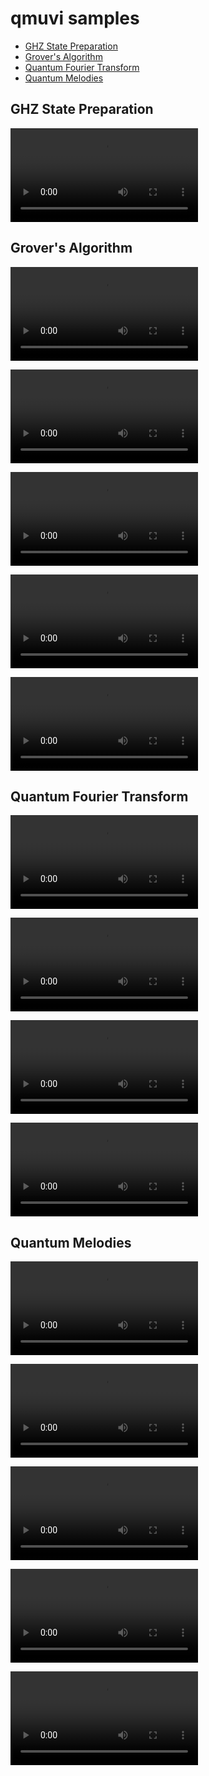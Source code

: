 # qmuvi samples

- [GHZ State Preparation](#ghz)
- [Grover's Algorithm](#grover)
- [Quantum Fourier Transform](#qft)
- [Quantum Melodies](#melodies)

<a name="ghz"/>

## GHZ State Preparation

<video src="https://user-images.githubusercontent.com/14325614/225243736-3c2a1177-bb44-4977-83b9-1647f4bd38ce.webm" alt="ghzer_noise"></video>


<a name="grover"/>

## Grover's Algorithm

<video src="https://user-images.githubusercontent.com/14325614/225245544-0c4a9647-072c-4c92-ae58-59d1420bc624.webm" alt="grover_cmaj"></video>

<video src="https://user-images.githubusercontent.com/14325614/225245270-d91a4af6-0a68-4144-8121-c16c7c1b0e5d.webm" alt="grover_cmaj_noisy_1"></video>

<video src="https://user-images.githubusercontent.com/14325614/225245535-fd392717-cb41-446e-bdca-08445aa83d79.webm" alt="grover_cmaj_noisy_2"></video>

<video src="https://user-images.githubusercontent.com/14325614/225245555-87dec5bd-11c7-4f05-8d82-8e956fd36586.webm" alt="grover_fmin_seven"></video>

<video src="https://user-images.githubusercontent.com/14325614/225245548-abc83fa6-8960-4084-8e41-56e0a6eec371.webm" alt="grover_fmin_seven_noisy"></video>



<a name="qft"/>

## Quantum Fourier Transform

<video src="https://user-images.githubusercontent.com/14325614/225245587-35186af9-15aa-42ab-b2e0-85bb8ca0315a.webm" alt="qft3_011"></video>

<video src="https://user-images.githubusercontent.com/14325614/225245600-f151cdb6-dac7-4723-a3d0-f6ca6417678a.webm" alt="qft3_110"></video>

<video src="https://user-images.githubusercontent.com/14325614/225245605-d58b9d6f-dbd9-4a62-addb-5d391cbddd0e.webm" alt="qft3_111_vlc"></video>

<video src="https://user-images.githubusercontent.com/14325614/225245608-c287107b-db78-4ae8-8a27-5ec271b8bc4d.webm" alt="qft3_111"></video>

<a name="melodies"/>

## Quantum Melodies

<video src="https://user-images.githubusercontent.com/14325614/225245558-50268cb1-531d-408b-a0a5-14d9936bec90.webm" alt="happy_bday"></video>

<video src="https://user-images.githubusercontent.com/14325614/225245619-563edde3-be71-4cb8-a8fe-6283de85a108.webm" alt="unhappy_bday"></video>

<video src="https://user-images.githubusercontent.com/14325614/225245611-fa626b07-56c3-4f64-a0bf-30710e8120a5.webm" alt="unhappy_bday_old"></video>

<video src="https://user-images.githubusercontent.com/14325614/225245576-c5075cab-e303-40a9-95a5-2778cfc35e48.webm" alt="megalovania"></video>

<video src="https://user-images.githubusercontent.com/14325614/225245562-66e220a9-4ed0-4aa8-82a5-32c386f32e1d.webm" alt="megalovania loop"></video>
